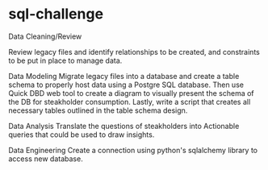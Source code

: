 # sql-challenge


Data Cleaning/Review

Review legacy files and identify relationships to be created, and constraints to be put in place to manage data.

Data Modeling
Migrate legacy files into a database and create a table schema to properly host data using a Postgre SQL database. Then use Quick DBD web tool to create a diagram to visually present the schema of the DB for steakholder consumption. Lastly, write a script that creates all necessary tables outlined in the table schema design.

Data Analysis
Translate the questions of steakholders into Actionable queries that could be used to draw insights.

Data Engineering
Create a connection using python's sqlalchemy library to access new database.
